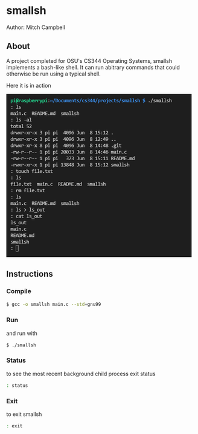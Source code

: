# smallsh
Author: Mitch Campbell

## About
A project completed for OSU's CS344 Operating Systems, smallsh implements a bash-like shell. It can run abitrary commands that could otherwise be run using a typical shell.

Here it is in action

![Example of smallsh in use](/images/example.PNG)

## Instructions
### Compile
```bash
$ gcc -o smallsh main.c --std=gnu99
```

### Run
and run with
```bash
$ ./smallsh
```

### Status
to see the most recent background child process exit status
```bash
: status
```

### Exit
to exit smallsh
```bash
: exit
```